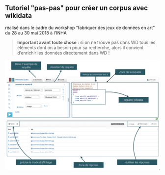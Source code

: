 ## Tutoriel "pas-pas" pour créer un corpus avec wikidata
réalisé dans le cadre du workshop “fabriquer des jeux de données en art” du 28 au 30 mai 2018 à l'INHA

> **Important avant toute chose** : si on ne trouve pas dans WD tous les éléments dont on a besoin pour sa recherche, alors il convient d’enrichir les données directement dans WD !

![Exemple de visualisation réalisé sur Palladio](./img/tuto_wikidata_1.png)
